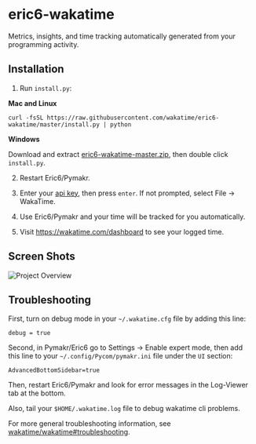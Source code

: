eric6-wakatime
==============

Metrics, insights, and time tracking automatically generated from your programming activity.


Installation
------------

1. Run `install.py`:

  **Mac and Linux**

  `curl -fsSL https://raw.githubusercontent.com/wakatime/eric6-wakatime/master/install.py | python`

  **Windows**

  Download and extract [eric6-wakatime-master.zip](https://github.com/wakatime/eric6-wakatime/archive/master.zip), then double click `install.py`.

2. Restart Eric6/Pymakr.

3. Enter your [api key](https://wakatime.com/settings), then press `enter`. If not prompted, select File → WakaTime.

4. Use Eric6/Pymakr and your time will be tracked for you automatically.

5. Visit https://wakatime.com/dashboard to see your logged time.


Screen Shots
------------

![Project Overview](https://wakatime.com/static/img/ScreenShots/Screen-Shot-2016-03-21.png)


Troubleshooting
---------------

First, turn on debug mode in your `~/.wakatime.cfg` file by adding this line:

`debug = true`

Second, in Pymakr/Eric6 go to Settings → Enable expert mode, then add this line to your `~/.config/Pycom/pymakr.ini` file under the `UI` section:

`AdvancedBottomSidebar=true`

Then, restart Eric6/Pymakr and look for error messages in the Log-Viewer tab at the bottom.

Also, tail your `$HOME/.wakatime.log` file to debug wakatime cli problems.

For more general troubleshooting information, see [wakatime/wakatime#troubleshooting](https://github.com/wakatime/wakatime#troubleshooting).
